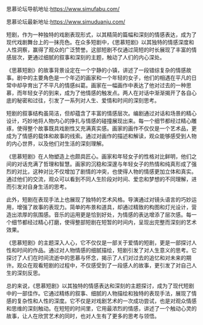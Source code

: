 思慕论坛导航地址:https://www.simufabu.com/

思慕论坛最新地址:https://www.simuduanju.com/

短剧，作为一种独特的戏剧表现形式，以其精简的篇幅和深刻的情感表达，成为了现代戏剧舞台上的一抹亮色。在众多短剧中，《思慕短剧》以其独特的情感深度和人性洞察，赢得了观众的广泛赞誉。这部短剧不仅通过简短的时长展现了丰富的情感层次，更通过细腻的叙事和深刻的主题，触动了人们的内心深处。

《思慕短剧》的故事背景设定在一个宁静的小镇，讲述了一段错综复杂的情感故事。剧中的主要角色是一个年迈的画家和一个年轻的女子，他们的相遇在平凡的日常中却孕育出了不平凡的情感纠葛。画家在一幅画作中表达了他对过去的一种思慕，而年轻女子的到来，成为了他情感的触发点。两人在对话中渐渐揭开了各自心底的秘密和过往，引发了一系列对人生、爱情和时间的深刻思考。

短剧的叙事结构虽简洁，但却蕴含了丰富的情感层次。编剧通过对话和场景的精心设计，巧妙地将人物内心的挣扎与情感的碰撞展现出来。每一个细节都经过精心雕琢，使得整个故事既具戏剧性又充满真实感。画家的画作不仅仅是一个艺术品，更成为了情感的载体和故事的线索。通过对画作的描述和解读，观众能够感受到人物的内心世界，以及他们对生活的深刻理解。

《思慕短剧》在人物塑造上也颇具匠心。画家和年轻女子的性格对比鲜明，他们之间的对话充满了哲理和智慧。画家的沉稳和深邃与年轻女子的热情和纯真形成了强烈的对比，这种对比不仅增加了剧情的冲突，也使得人物的情感更加立体和真实。通过他们的交流，观众可以看到不同人生阶段对时间、爱恋和梦想的不同理解，进而引发对自身生活的思考。

此外，短剧在表现手法上也展现了独特的艺术风格。导演通过对镜头语言的巧妙运用，增强了故事的表现力。简单的布景和道具，却通过精致的构图和灯光设计，营造出浓厚的氛围感。音乐的运用更是恰到好处，为情感的表达增添了层次感。每一个细节都经过精心打磨，使得整部短剧在短暂的时间内，呈现出完整而深刻的艺术效果。

《思慕短剧》的主题深入人心，它不仅仅是一部关于爱情的短剧，更是一部探讨人性和时间的作品。通过对人物情感的细腻描绘，短剧引发了对人生意义的思考。它探讨了人们在时间流逝中的思慕与怀念，揭示了人们对过去的追忆和对未来的期许。观众在观看短剧的过程中，不仅感受到了一段感人的故事，更引发了对自己人生的深刻反思。

总的来说，《思慕短剧》以其独特的情感表达和深刻的主题探讨，成为了现代短剧中的一部佳作。它通过精练的叙事、细腻的人物描绘和独特的表现手法，展现了情感的复杂性和人性的深度。它不仅是对戏剧艺术的一次成功尝试，也是对观众情感和思维的深刻触动。在短短的时间里，它用最浓烈的情感，讲述了一个触动心灵的故事，让人在欣赏艺术的同时，也对人生有了更多的思考与领悟。
